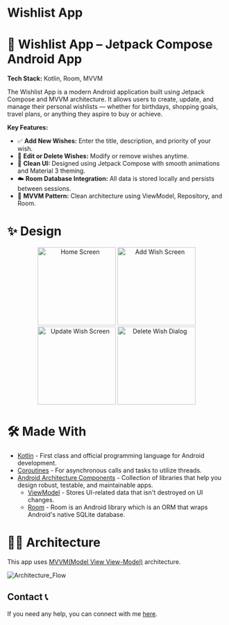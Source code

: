 # Wishlist App

# 🎯 Wishlist App – Jetpack Compose Android App

<p><strong>Tech Stack:</strong> Kotlin, Room, MVVM</p>

<p>
  The Wishlist App is a modern Android application built using Jetpack Compose and MVVM architecture. It allows users to create, update, and manage their personal wishlists — whether for birthdays, shopping goals, travel plans, or anything they aspire to buy or achieve.
</p>

<p>
  <strong>Key Features:</strong>
  <ul>
    <li>✅ <strong>Add New Wishes:</strong> Enter the title, description, and priority of your wish.</li>
    <li>📝 <strong>Edit or Delete Wishes:</strong> Modify or remove wishes anytime.</li>
    <li>🎨 <strong>Clean UI:</strong> Designed using Jetpack Compose with smooth animations and Material 3 theming.</li>
    <li>☁️ <strong>Room Database Integration:</strong> All data is stored locally and persists between sessions.</li>
    <li>🧠 <strong>MVVM Pattern:</strong> Clean architecture using ViewModel, Repository, and Room.</li>
  </ul>
</p>

# ✨ Design
<div align="center">
  <div>
    <img src="https://github.com/user-attachments/assets/41c72824-7302-4a99-a8e5-7f2493e20306" alt="Home Screen" width="180"/>
    <img src="https://github.com/user-attachments/assets/788dccc6-fed3-4201-a24e-49291e598e6b" alt="Add Wish Screen" width="180"/>
    <img src="https://github.com/user-attachments/assets/5427371a-f01b-4b27-9bf9-f0b768513129" alt="Update Wish Screen" width="180"/>
    <img src="https://github.com/user-attachments/assets/7aab747e-4bfc-4cc2-b575-b34cb3038913" alt="Delete Wish Dialog" width="180"/>
  </div>
</div>
  
# 🛠 Made With 

- [Kotlin](https://kotlinlang.org/) - First class and official programming language for Android development.
- [Coroutines](https://kotlinlang.org/docs/reference/coroutines-overview.html) - For asynchronous calls and tasks to utilize threads.
- [Android Architecture Components](https://developer.android.com/topic/libraries/architecture) - Collection of libraries that help you design robust, testable, and maintainable apps.
  - [ViewModel](https://developer.android.com/topic/libraries/architecture/viewmodel) - Stores UI-related data that isn't destroyed on UI changes.
  - [Room](https://developer.android.com/topic/libraries/architecture/room) - Room is an Android library which is an ORM that wraps Android's native SQLite database.

# 👷‍♂️ Architecture 

This app uses [MVVM(Model View View-Model)](https://developer.android.com/topic/architecture#recommended-app-arch) architecture.

![Architecture_Flow](https://user-images.githubusercontent.com/80090908/216841302-97243bc3-3df4-4416-8f1f-dc22398c86b1.png)


## Contact 📞
If you need any help, you can connect with me [here](https://www.linkedin.com/in/shreyas-arbale-11047b238/).
